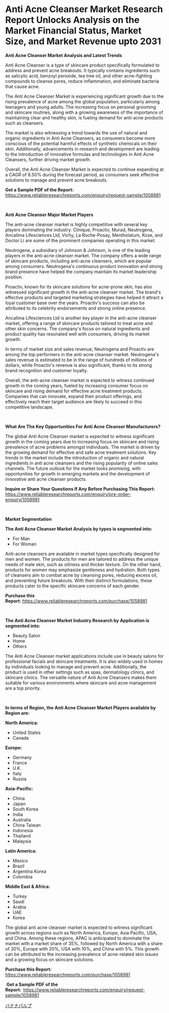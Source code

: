<p><h1>Anti Acne Cleanser Market Research Report Unlocks Analysis on the Market Financial Status, Market Size, and Market Revenue upto 2031</h1></p><p><strong>Anti Acne Cleanser Market Analysis and Latest Trends</strong></p>
<p><p>Anti Acne Cleanser is a type of skincare product specifically formulated to address and prevent acne breakouts. It typically contains ingredients such as salicylic acid, benzoyl peroxide, tea tree oil, and other acne-fighting compounds to cleanse pores, reduce inflammation, and eliminate bacteria that cause acne.</p><p>The Anti Acne Cleanser Market is experiencing significant growth due to the rising prevalence of acne among the global population, particularly among teenagers and young adults. The increasing focus on personal grooming and skincare routines, along with a growing awareness of the importance of maintaining clear and healthy skin, is fueling demand for anti-acne products such as cleansers.</p><p>The market is also witnessing a trend towards the use of natural and organic ingredients in Anti Acne Cleansers, as consumers become more conscious of the potential harmful effects of synthetic chemicals on their skin. Additionally, advancements in research and development are leading to the introduction of innovative formulas and technologies in Anti Acne Cleansers, further driving market growth.</p><p>Overall, the Anti Acne Cleanser Market is expected to continue expanding at a CAGR of 8.50% during the forecast period, as consumers seek effective solutions to manage and prevent acne breakouts.</p></p>
<p><strong>Get a Sample PDF of the Report:&nbsp;</strong> <a href="https://www.reliableresearchreports.com/enquiry/request-sample/1058981">https://www.reliableresearchreports.com/enquiry/request-sample/1058981</a></p>
<p>&nbsp;</p>
<p><strong>Anti Acne Cleanser Major Market Players</strong></p>
<p><p>The anti-acne cleanser market is highly competitive with several key players dominating the industry. Clinique, Proactiv, Murad, Neutrogena, Ancalima Lifesciences Ltd, Vichy, La Roche-Posay, Mentholatum, Kose, and Doctor Li are some of the prominent companies operating in this market.</p><p>Neutrogena, a subsidiary of Johnson & Johnson, is one of the leading players in the anti-acne cleanser market. The company offers a wide range of skincare products, including anti-acne cleansers, which are popular among consumers. Neutrogena's continuous product innovation and strong brand presence have helped the company maintain its market leadership position.</p><p>Proactiv, known for its skincare solutions for acne-prone skin, has also witnessed significant growth in the anti-acne cleanser market. The brand's effective products and targeted marketing strategies have helped it attract a loyal customer base over the years. Proactiv's success can also be attributed to its celebrity endorsements and strong online presence.</p><p>Ancalima Lifesciences Ltd is another key player in the anti-acne cleanser market, offering a range of skincare products tailored to treat acne and other skin concerns. The company's focus on natural ingredients and product quality has resonated well with consumers, driving its market growth.</p><p>In terms of market size and sales revenue, Neutrogena and Proactiv are among the top performers in the anti-acne cleanser market. Neutrogena's sales revenue is estimated to be in the range of hundreds of millions of dollars, while Proactiv's revenue is also significant, thanks to its strong brand recognition and customer loyalty.</p><p>Overall, the anti-acne cleanser market is expected to witness continued growth in the coming years, fueled by increasing consumer focus on skincare and rising demand for effective acne treatment products. Companies that can innovate, expand their product offerings, and effectively reach their target audience are likely to succeed in this competitive landscape.</p></p>
<p>&nbsp;</p>
<p><strong>What Are The Key Opportunities For Anti Acne Cleanser Manufacturers?</strong></p>
<p><p>The global Anti Acne Cleanser market is expected to witness significant growth in the coming years due to increasing focus on skincare and rising prevalence of acne problems amongst individuals. The market is driven by the growing demand for effective and safe acne treatment solutions. Key trends in the market include the introduction of organic and natural ingredients in anti acne cleansers and the rising popularity of online sales channels. The future outlook for the market looks promising, with opportunities for growth in emerging markets and the development of innovative anti acne cleanser products.</p></p>
<p><strong>Inquire or Share Your Questions If Any Before Purchasing This Report:</strong> <a href="https://www.reliableresearchreports.com/enquiry/pre-order-enquiry/1058981">https://www.reliableresearchreports.com/enquiry/pre-order-enquiry/1058981</a></p>
<p>&nbsp;</p>
<p><strong>Market Segmentation</strong></p>
<p><strong>The Anti Acne Cleanser Market Analysis by types is segmented into:</strong></p>
<p><ul><li>For Man</li><li>For Woman</li></ul></p>
<p><p>Anti-acne cleansers are available in market types specifically designed for men and women. The products for men are tailored to address the unique needs of male skin, such as oiliness and thicker texture. On the other hand, products for women may emphasize gentleness and hydration. Both types of cleansers aim to combat acne by cleansing pores, reducing excess oil, and preventing future breakouts. With their distinct formulations, these products cater to the specific skincare concerns of each gender.</p></p>
<p><strong>Purchase this Report:&nbsp;</strong><a href="https://www.reliableresearchreports.com/purchase/1058981">https://www.reliableresearchreports.com/purchase/1058981</a></p>
<p>&nbsp;</p>
<p><strong>The Anti Acne Cleanser Market Industry Research by Application is segmented into:</strong></p>
<p><ul><li>Beauty Salon</li><li>Home</li><li>Others</li></ul></p>
<p><p>The Anti Acne Cleanser market applications include use in beauty salons for professional facials and skincare treatments. It is also widely used in homes by individuals looking to manage and prevent acne. Additionally, the product is used in other settings such as spas, dermatology clinics, and skincare clinics. The versatile nature of Anti Acne Cleansers makes them suitable for various environments where skincare and acne management are a top priority.</p></p>
<p>&nbsp;</p>
<p><strong>In terms of Region, the Anti Acne Cleanser Market Players available by Region are:</strong></p>
<p>
    <p> <strong> North America: </strong>
        <ul>
            <li>United States</li>
            <li>Canada</li>
        </ul>
        </p> 
    <p> <strong> Europe: </strong>
        <ul>
            <li>Germany</li>
            <li>France</li>
            <li>U.K.</li>
            <li>Italy</li>
            <li>Russia</li>
        </ul>
        </p> 
    <p> <strong> Asia-Pacific: </strong>
        <ul>
            <li>China</li>
            <li>Japan</li>
            <li>South Korea</li>
            <li>India</li>
            <li>Australia</li>
            <li>China Taiwan</li>
            <li>Indonesia</li>
            <li>Thailand</li>
            <li>Malaysia</li>
        </ul>
        </p> 
    <p> <strong> Latin America: </strong>
        <ul>
            <li>Mexico</li>
            <li>Brazil</li>
            <li>Argentina Korea</li>
            <li>Colombia</li>
        </ul>
        </p> 
    <p> <strong> Middle East & Africa: </strong>
        <ul>
            <li>Turkey</li>
            <li>Saudi</li>
            <li>Arabia</li>
            <li>UAE</li>
            <li>Korea</li>
        </ul>
    </p>
    </p>
<p><p>The global anti acne cleanser market is expected to witness significant growth across regions such as North America, Europe, Asia Pacific, USA, and China. Among these regions, APAC is anticipated to dominate the market with a market share of 35%, followed by North America with a share of 30%, Europe with 20%, USA with 10%, and China with 5%. This growth can be attributed to the increasing prevalence of acne-related skin issues and a growing focus on skincare solutions.</p></p>
<p><strong>Purchase this Report: </strong><a href="https://www.reliableresearchreports.com/purchase/1058981">https://www.reliableresearchreports.com/purchase/1058981</a></p>
<p>&nbsp;<strong>Get a Sample PDF of the Report:&nbsp;&nbsp;</strong><a href="https://www.reliableresearchreports.com/enquiry/request-sample/1058981">https://www.reliableresearchreports.com/enquiry/request-sample/1058981</a></p>
<p><strong></strong></p>
<p><p><a href="https://github.com/ppmazlotr77499/Market-Research-Report-List-1/blob/main/54728942806.md">バナナパルプ</a></p></p>